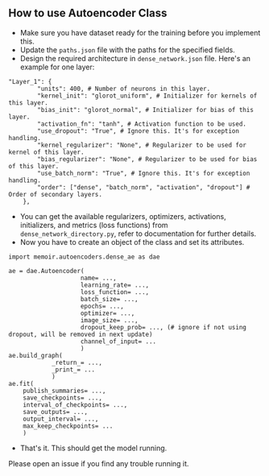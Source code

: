 ## How to use Autoencoder Class

* Make sure you have dataset ready for the training before you implement this.
* Update the `paths.json` file with the paths for the specified fields.
* Design the required architecture in `dense_network.json` file. Here's an example for one layer:
```
"Layer_1": {
        "units": 400, # Number of neurons in this layer.
        "kernel_init": "glorot_uniform", # Initializer for kernels of this layer.
        "bias_init": "glorot_normal", # Initializer for bias of this layer.
        "activation_fn": "tanh", # Activation function to be used.
        "use_dropout": "True", # Ignore this. It's for exception handling.
        "kernel_regularizer": "None", # Regularizer to be used for kernel of this layer. 
        "bias_regularizer": "None", # Regularizer to be used for bias of this layer.
        "use_batch_norm": "True", # Ignore this. It's for exception handling.
        "order": ["dense", "batch_norm", "activation", "dropout"] # Order of secondary layers.
    },
```
* You can get the available regularizers, optimizers, activations, initializers, and metrics (loss functions) from `dense_network_directory.py`, refer to documentation for further details.
* Now you have to create an object of the class and set its attributes.
```
import memoir.autoencoders.dense_ae as dae

ae = dae.Autoencoder(
                    name= ...,
                    learning_rate= ...,
                    loss_function= ...,
                    batch_size= ...,
                    epochs= ...,
                    optimizer= ...,
                    image_size= ...,
                    dropout_keep_prob= ..., (# ignore if not using dropout, will be removed in next update)
                    channel_of_input= ...
                    )
ae.build_graph(
            _return_= ...,
            _print_= ...
            )
ae.fit(
    publish_summaries= ...,
    save_checkpoints= ...,
    interval_of_checkpoints= ...,
    save_outputs= ...,
    output_interval= ...,
    max_keep_checkpoints= ...
    )
```
* That's it. This should get the model running.

Please open an issue if you find any trouble running it.
